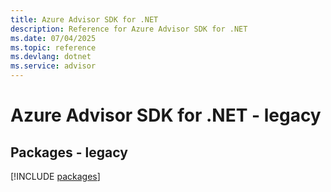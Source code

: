 ```yaml
---
title: Azure Advisor SDK for .NET
description: Reference for Azure Advisor SDK for .NET
ms.date: 07/04/2025
ms.topic: reference
ms.devlang: dotnet
ms.service: advisor
---
```

# Azure Advisor SDK for .NET - legacy
## Packages - legacy
[!INCLUDE [packages](advisor-index.md)]